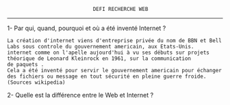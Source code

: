 								DEFI RECHERCHE WEB
------------------------------------------------------------------------------------------------------------------------------------------------


1- Par qui, quand, pourquoi et où a été inventé Internet ?
	
	La création d'internet viens d'entreprise privée du nom de BBN et Bell Labs sous controle du gouvernement americain, aux Etats-Unis.
	internet comme on l'apelle aujourd'hui à vu ses débuts sur projets théorique de Leonard Kleinrock en 1961, sur la communication
	de paquets .
	Cela a été inventé pour servir le gouvernement americain pour échanger des fichiers ou message en tout sécurité en pleine guerre froide.
	(Sources wikipedia)

2- Quelle est la différence entre le Web et Internet ?
